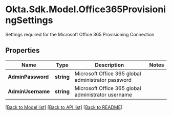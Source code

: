 # Okta.Sdk.Model.Office365ProvisioningSettings
Settings required for the Microsoft Office 365 Provisioning Connection

## Properties

Name | Type | Description | Notes
------------ | ------------- | ------------- | -------------
**AdminPassword** | **string** | Microsoft Office 365 global administrator password | 
**AdminUsername** | **string** | Microsoft Office 365 global administrator username | 

[[Back to Model list]](../README.md#documentation-for-models) [[Back to API list]](../README.md#documentation-for-api-endpoints) [[Back to README]](../README.md)

